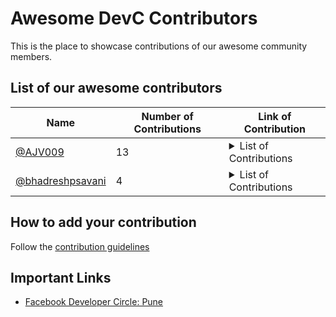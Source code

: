 # Awesome DevC Contributors
This is the place to showcase contributions of our awesome community members.
## List of our awesome contributors

| Name | Number of Contributions | Link of Contribution|
| --- | --- | --- |
| [@AJV009](https://github.com/AJV009) | 13 | <details> <summary>List of Contributions </summary> - [Update DevCGlobalDirectory.md](https://github.com/fbdevelopercircles/FbDevcCommunityContent/pull/74) <br> - [Create README.md](https://github.com/AnujVijjan/Major-Notes/pull/1) <br> - [Update README.md](https://github.com/devcpune/solid-doodle/pull/13) <br> - [Minor corrections in CONTRIBUTING.md](https://github.com/devcpune/kaleidoscope/pull/10) <br> - [Grammar patch 1 (.md)](https://github.com/pytorch/pytorch/pull/41599) <br> - [Update #2](https://github.com/AJV009/pytorch/pull/2) <br> - [Quick Update #1](https://github.com/AJV009/pytorch/pull/1) <br> - [Update CONTRIBUTING.md](https://github.com/pytorch/pytorch/pull/41584) <br> - [Update CHANGELOG.md](https://github.com/facebookresearch/hydra/pull/787) <br> - [rebase_n_readme_fix](https://github.com/AnujVijjan/Flappy-Bird-Game/pull/1) <br> - [DevC:Pune Link fix!](https://github.com/fbdevelopercircles/FbDevcCommunityContent/pull/42) <br> - [certs](https://github.com/gpnagar/Img2txt/pull/1) <br></details> |
| [@bhadreshpsavani](https://github.com/bhadreshpsavani) | 4 | <details> <summary>List of Contributions </summary> - [Fixed broken link](https://github.com/fbdevelopercircles/FbDevcCommunityContent/pull/183) <br> - [Updated contributing.md](https://github.com/devcpune/kaleidoscope/pull/6) <br> - [dded CODE_OF_CONDUCT.md](https://github.com/devcpune/devcpune.github.io/pull/4) <br> - [it: need a space after the dot in the message (before "Make")](https://github.com/facebook/codemod/pull/118) <br></details> |
<!-- End of Leaderbaord-->

## How to add your contribution
Follow the [contribution guidelines](CONTRIBUTING.md)

## Important Links

- [Facebook Developer Circle: Pune](https://www.facebook.com/groups/DevCPune/)
